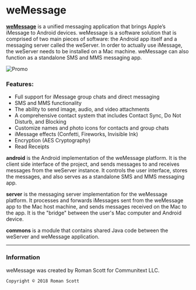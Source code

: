 # weMessage

[**weMessage**](https://wemessageapp.com) is a unified messaging application that brings Apple’s iMessage to Android devices. weMessage is a software solution that is comprised of two main pieces of software: the Android app itself and a messaging server called the weServer. In order to actually use iMessage, the weServer needs to be installed on a Mac machine. weMessage can also function as a standalone SMS and MMS messaging app.

![Promo](https://wemessageapp.com/promotional/weMessage-Feature.png)

### Features:
* Full support for iMessage group chats and direct messaging
* SMS and MMS functionality
* The ability to send image, audio, and video attachments
* A comprehensive contact system that includes Contact Sync, Do Not Disturb, and Blocking
* Customize names and photo icons for contacts and group chats
* iMessage effects (Confetti, Fireworks, Invisible Ink)
* Encryption (AES Cryptography)
* Read Receipts

**android** is the Android implementation of the weMessage platform. It is the client side interface of the project, and sends messages to and receives messages from the weServer instance. It controls the user interface, stores the messages, and also serves as a standalone SMS and MMS messaging app.

**server** is the messaging server implementation for the weMessage platform. It processes and forwards iMessages sent from the weMessage app to the Mac host machine, and sends messages received on the Mac to the app. It is the "bridge" between the user's Mac computer and Android device.

**commons** is a module that contains shared Java code between the weServer and weMessage application.

---

### Information

weMessage was created by Roman Scott for Communitext LLC.

    Copyright © 2018 Roman Scott